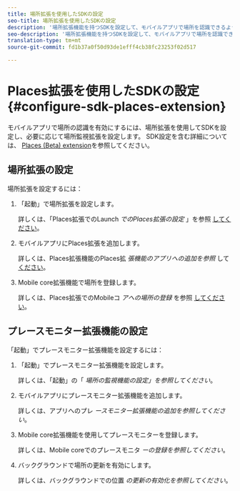 ```yaml
---
title: 場所拡張を使用したSDKの設定
seo-title: 場所拡張を使用したSDKの設定
description: '場所拡張機能を持つSDKを設定して、モバイルアプリで場所を認識できるようにすることができます。 '
seo-description: '場所拡張機能を持つSDKを設定して、モバイルアプリで場所を認識できるようにすることができます。 '
translation-type: tm+mt
source-git-commit: fd1b37a0f50d93de1efff4cb38fc23253f02d517

---
```



# Places拡張を使用したSDKの設定 {#configure-sdk-places-extension}

モバイルアプリで場所の認識を有効にするには、場所拡張を使用してSDKを設定し、必要に応じて場所監視拡張を設定します。 SDK設定を含む詳細については、 [Places (Beta) extension](sdk/places-extension/places-extension.md)を参照してください。

## 場所拡張の設定

場所拡張を設定するには：

1. 「起動」で場所拡張を設定します。

   詳しくは、「Places拡張でのLaunch *でのPlaces拡張の設定* 」を参照 [してください](/help/places-ext-aep-sdks/places-extension/places-extension.md)。

1. モバイルアプリにPlaces拡張を追加します。

   詳しくは、Places拡張機能のPlaces拡 *張機能のアプリへの追加を参照* して [ください](/help/places-ext-aep-sdks/places-extension/places-extension.md)。

1. Mobile core拡張機能で場所を登録します。

   詳しくは、Places拡張でのMobileコ *アへの場所の登録* を参照 [してください](/help/places-ext-aep-sdks/places-extension/places-extension.md)。

## プレースモニター拡張機能の設定

「起動」でプレースモニター拡張機能を設定するには：

1. 「起動」でプレースモニター拡張機能を設定します。

   詳しくは、「起動」の「 *場所の監視機能の設定」を参照してください*。

2. モバイルアプリにプレースモニター拡張機能を追加します。

   詳しくは、アプリへのプレ *ースモニター拡張機能の追加を参照してください*。

3. Mobile core拡張機能を使用してプレースモニターを登録します。

   詳しくは、Mobile coreでのプレースモニタ *ーの登録を参照してください*。

4. バックグラウンドで場所の更新を有効にします。

   詳しくは、バックグラウンドでの位置 *の更新の有効化を参照してください*。
